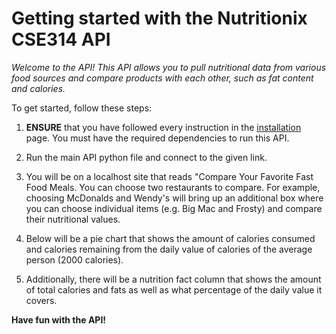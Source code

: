 # Getting started with the Nutritionix CSE314 API

_Welcome to the API! This API allows you to pull nutritional data from various food sources
and compare products with each other, such as fat content and calories._

To get started, follow these steps:

1. **ENSURE** that you have followed every instruction in the [installation](installation.md) page. You must have the required dependencies
   to run this API.

2. Run the main API python file and connect to the given link.

3. You will be on a localhost site that reads "Compare Your Favorite Fast Food Meals. You can choose two restaurants
   to compare. For example, choosing McDonalds and Wendy's will bring up an additional box where you can choose individual
   items (e.g. Big Mac and Frosty) and compare their nutritional values.

4. Below will be a pie chart that shows the amount of calories consumed and calories remaining from the daily
   value of calories of the average person (2000 calories).

5. Additionally, there will be a nutrition fact column that shows the amount of total calories and fats as well as what percentage of the daily value it covers.

**Have fun with the API!**

